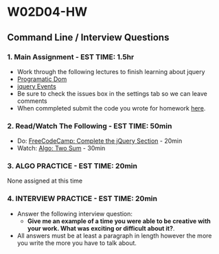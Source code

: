 # W02D04-HW

## Command Line / Interview Questions

### 1. Main Assignment - EST TIME: 1.5hr

- Work through the following lectures to finish learning about jquery
- [Programatic Dom](https://git.generalassemb.ly/SEIR-831/js-programmatic-dom-and-events/blob/master/instructor_notes/programmatic_dom.md)
- [jquery Events](https://git.generalassemb.ly/SEIR-831/js-programmatic-dom-and-events/blob/master/instructor_notes/events.md)
- Be sure to check the issues box in the settings tab so we can leave comments
- When commpleted submit the code you wrote for homework [here](https://docs.google.com/forms/d/e/1FAIpQLSeroos9mbUxkYhzETYq4dylzqb_il07tKHBby2YPLkqb0Wr9Q/viewform). 


### 2. Read/Watch The Following - EST TIME: 50min
 - Do: [FreeCodeCamp: Complete the jQuery Section](https://learn.freecodecamp.org/front-end-libraries/jquery) - 20min
 - Watch: [Algo: Two Sum](https://www.youtube.com/watch?v=0bNNDfhgtCA&t=1s) - 30min


### 3. ALGO PRACTICE - EST TIME: 20min

None assigned at this time


### 4.  INTERVIEW PRACTICE - EST TIME: 20min


- Answer the following interview question: 
    - **Give me an example of a time you were able to be creative with your work. What was exciting or difficult about it?**.
- All answers must be at least a paragraph in length however the more you write the more you have to talk about.

